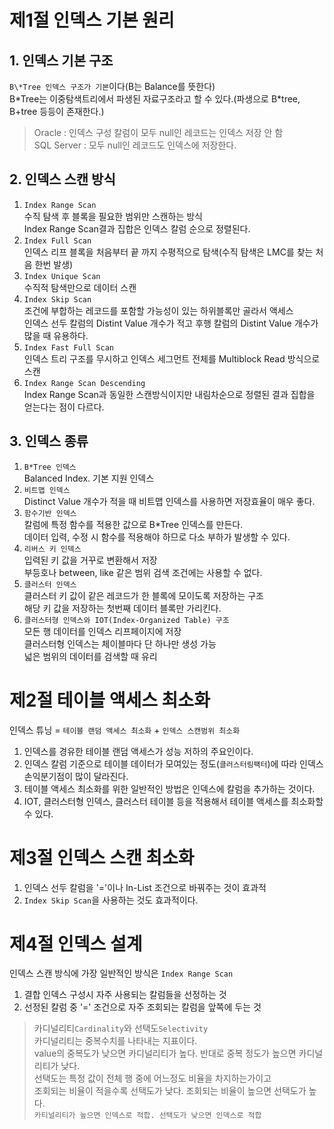# 제1절 인덱스 기본 원리

## 1. 인덱스 기본 구조
`B\*Tree 인덱스 구조가 기본`이다(B는 Balance를 뜻한다)  
B\*Tree는 이중탐색트리에서 파생된 자료구조라고 할 수 있다.(파생으로 B\*tree, B\+tree 등등이 존재한다.)

> Oracle : 인덱스 구성 칼럼이 모두 null인 레코드는 인덱스 저장 안 함  
> SQL Server : 모두 null인 레코드도 인덱스에 저장한다.

## 2. 인덱스 스캔 방식
1. `Index Range Scan`  
수직 탐색 후 블록을 필요한 범위만 스캔하는 방식  
Index Range Scan결과 집합은 인덱스 칼럼 순으로 정렬된다.
2. `Index Full Scan`  
인덱스 리프 블록을 처음부터 끝
까지 수평적으로 탐색(수직 탐색은 LMC를 찾는 처음 한번 발생)
3. `Index Unique Scan`  
수직적 탐색만으로 데이터 스캔
4. `Index Skip Scan`  
조건에 부합하는 레코드를 포함할 가능성이 있는 하위블록만 골라서 액세스  
인덱스 선두 칼럼의 Distint Value 개수가 적고 후행 칼럼의 Distint Value 개수가 많을 때 유용하다.
5. `Index Fast Full Scan`  
인덱스 트리 구조를 무시하고 인덱스 세그먼트 전체를 Multiblock Read 방식으로 스캔
6. `Index Range Scan Descending`  
Index Range Scan과 동일한 스캔방식이지만 내림차순으로 정렬된 결과 집합을 얻는다는 점이 다르다.

## 3. 인덱스 종류
1. `B*Tree 인덱스`  
Balanced Index. 기본 지원 인덱스
2. `비트맵 인덱스`  
Distinct Value 개수가 적을 때 비트맵 인덱스를 사용하면 저장효율이 매우 좋다.
3. `함수기반 인덱스`  
칼럼에 특정 함수를 적용한 값으로 B*Tree 인덱스를 만든다.  
데이터 입력, 수정 시 함수를 적용해야 하므로 다소 부하가 발생할 수 있다.
4. `리버스 키 인덱스`  
입력된 키 값을 거꾸로 변환해서 저장  
부등호나 between, like 같은 범위 검색 조건에는 사용할 수 없다.
5. `클러스터 인덱스`  
클러스터 키 값이 같은 레코드가 한 블록에 모이도록 저장하는 구조  
해당 키 값을 저장하는 첫번째 데이터 블록만 가리킨다.
6. `클러스터형 인덱스와 IOT(Index-Organized Table) 구조`  
모든 행 데이터를 인덱스 리프페이지에 저장  
클러스터형 인덱스는 체이블마다 단 하나만 생성 가능  
넓은 범위의 데이터를 검색할 때 유리  

# 제2절 테이블 액세스 최소화  
인덱스 튜닝 = `테이블 랜덤 액세스 최소화` + `인덱스 스캔범위 최소화`  
1. 인덱스를 경유한 테이블 랜덤 액세스가 성능 저하의 주요인이다.  
2. 인덱스 칼럼 기준으로 테이블 데이터가 모여있는 정도(`클러스터링팩터`)에 따라 인덱스 손익분기점이 많이 달라진다.  
3. 테이블 액세스 최소화를 위한 일반적인 방법은 인덱스에 칼럼을 추가하는 것이다.  
4. IOT, 클러스터형 인덱스, 클러스터 테이블 등을 적용해서 테이블 액세스를 최소화할 수 있다.  

# 제3절 인덱스 스캔 최소화
1. 인덱스 선두 칼럼을 '='이나 In-List 조건으로 바꿔주는 것이 효과적
2. `Index Skip Scan`을 사용하는 것도 효과적이다.


# 제4절 인덱스 설계
인덱스 스캔 방식에 가장 일반적인 방식은 `Index Range Scan`  
1. 결합 인덱스 구성시 자주 사용되는 칼럼들을 선정하는 것
2. 선정된 칼럼 중 '=' 조건으로 자주 조회되는 칼럼을 앞쪽에 두는 것


> 카디널리티`Cardinality`와 선택도`Selectivity`  
> 카디널리티는 중복수치를 나타내는 지표이다.  
> value의 중복도가 낮으면 카디널리티가 높다. 반대로 중복 정도가 높으면 카디널리티가 낮다.  
> 선택도는 특정 값이 전체 행 중에 어느정도 비율을 차지하는가이고  
> 조회되는 비율이 적을수록 선택도가 낮다. 조회되는 비율이 높으면 선택도가 높다.  
> `카티널리티가 높으면 인덱스로 적합. 선택도가 낮으면 인덱스로 적합`  


